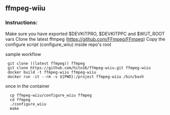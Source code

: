 ## ffmpeg-wiiu

### Instructions:
 Make sure you have exported $DEVKITPRO, $DEVKITPPC and $WUT_ROOT vars
 Clone the latest ffmpeg (https://github.com/FFmpeg/FFmpeg)
 Copy the configure script (configure_wiiu) inside repo's root

 sample workflow 
```
 git clone ((latest ffmpeg)) ffmpeg
 git clone https://github.com/hito16/ffmpeg-wiiu.git ffmpeg-wiiu
 docker build -t ffmpeg-wiiu ffmpeg-wiiu
 docker run -it --rm -v ${PWD}:/project ffmpeg-wiiu /bin/bash
```

 once in the container
```
  cp ffmpeg-wiiu/configure_wiiu ffmpeg   
  cd ffmpeg
  ./configure_wiiu
  make
```

